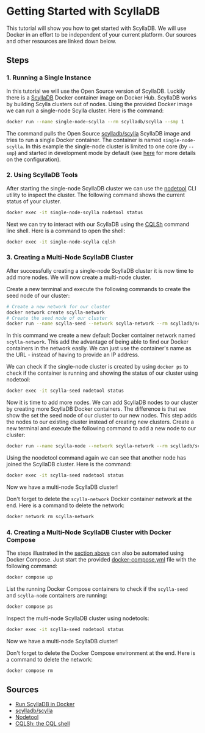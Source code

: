 # Getting Started with ScyllaDB

This tutorial will show you how to get started with ScyllaDB. We will use Docker in an effort to be independent of your current platform. Our sources and other resources are linked down below.

## Steps

### 1. Running a Single Instance

In this tutorial we will use the Open Source version of ScyllaDB. Luckily there is a [ScyllaDB](https://hub.docker.com/r/scylladb/scylla/) Docker container image on Docker Hub. ScyllaDB works by building Scylla clusters out of nodes. Using the provided Docker image we can run a single-node Scylla cluster. Here is the command:

```bash
docker run --name single-node-scylla --rm scylladb/scylla --smp 1
```

The command pulls the Open Source [scylladb/scylla](https://hub.docker.com/r/scylladb/scylla/) ScyllaDB image and tries to run a single Docker container. The container is named `single-node-scylla`. In this example the single-node cluster is limited to one core (by `--smp`) and started in development mode by default (see [here](https://hub.docker.com/r/scylladb/scylla/) for more details on the configuration).

### 2. Using ScyllaDB Tools

After starting the single-node ScyllaDB cluster we can use the [nodetool](https://opensource.docs.scylladb.com/stable/operating-scylla/nodetool.html) CLI utility to inspect the cluster. The following command shows the current status of your cluster.

```bash
docker exec -it single-node-scylla nodetool status
```

Next we can try to interact with our ScyllaDB using the [CQLSh](https://opensource.docs.scylladb.com/stable/cql/cqlsh.html) command line shell. Here is a command to open the shell:

```bash
docker exec -it single-node-scylla cqlsh
```

### 3. Creating a Multi-Node ScyllaDB Cluster

After successfully creating a single-node ScyllaDB cluster it is now time to add more nodes. We will now create a multi-node cluster.

Create a new terminal and execute the following commands to create the seed node of our cluster:

```bash
# Create a new network for our cluster
docker network create scylla-network
# Create the seed node of our cluster
docker run --name scylla-seed --network scylla-network --rm scylladb/scylla --smp 1
```

In this command we create a new default Docker container network named `scylla-network`. This add the advantage of being able to find our Docker containers in the network easily. We can just use the container's name as the URL - instead of having to provide an IP address.

We can check if the single-node cluster is created by using `docker ps` to check if the container is running and showing the status of our cluster using nodetool:

```bash
docker exec -it scylla-seed nodetool status
```

Now it is time to add more nodes. We can add ScyllaDB nodes to our cluster by creating more ScyllaDB Docker containers. The difference is that we show the set the seed node of our cluster to our new nodes. This step adds the nodes to our existing cluster instead of creating new clusters. Create a new terminal and execute the following command to add a new node to our cluster:

```bash
docker run --name scylla-node --network scylla-network --rm scylladb/scylla --smp 1 --seeds="scylla-seed"
```

Using the noodetool command again we can see that another node has joined the ScyllaDB cluster. Here is the command:

```bash
docker exec -it scylla-seed nodetool status
```

Now we have a multi-node ScyllaDB cluster!

Don't forget to delete the `scylla-network` Docker container network at the end. Here is a command to delete the network:

```bash
docker network rm scylla-network
```

### 4. Creating a Multi-Node ScyllaDB Cluster with Docker Compose

The steps illustrated in the [section above](#3-creating-a-multi-node-scylladb-cluster) can also be automated using Docker Compose. Just start the provided [docker-compose.yml](./docker-compose.yml) file with the following command:

```bash
docker compose up
```

List the running Docker Compose containers to check if the `scylla-seed` and `scylla-node` containers are running:

```bash
docker compose ps
```

Inspect the multi-node ScyllaDB cluster using nodetools:

```bash
docker exec -it scylla-seed nodetool status
```

Now we have a multi-node ScyllaDB cluster!

Don't forget to delete the Docker Compose environment at the end. Here is a command to delete the network:

```bash
docker compose rm
```

## Sources

- [Run ScyllaDB in Docker](https://www.scylladb.com/download/?platform=docker#open-source)
- [scylladb/scylla](https://hub.docker.com/r/scylladb/scylla/)
- [Nodetool](https://opensource.docs.scylladb.com/stable/operating-scylla/nodetool.html)
- [CQLSh: the CQL shell](https://opensource.docs.scylladb.com/stable/cql/cqlsh.html)